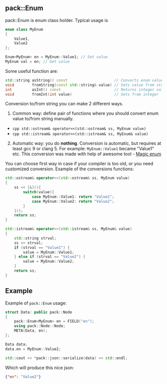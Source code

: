 ## pack::Enum<T>

pack::Enum is enum class holder. Typical usage is
```cpp
enum class MyEnum
{
    Value1,
    Value2
};

Enum<MyEnum> en = MyEnum::Value1; // Set value
MyEnum val = en; // Get value
```

Some useful function are:
```cpp
std::string asString() const                     // Converts enum value to string representation
void        fromString(const std::string& value) // Sets value from string representation
int         asInt() const                        // Returns integer value
void        fromInt(int value)                   // Sets from integer
```

Conversion to/from string you can make 2 different ways.

1. Common way: define pair of functions where you should convert enum value to/from string manually.
  * ```cpp std::ostream& operator<<(std::ostream& ss, MyEnum value)```
  * ```cpp std::istream& operator>>(std::istream& ss, MyEnum& value)```
2. Automatic way: you do **nothing**. Conversion is automatic, but requires at least gcc 9 or clang 5. For example: `MyEnum::Value1` became "Value1" etc. This conversion was made with help of awesome tool - [Magic enum](https://github.com/Neargye/magic_enum)

You can choose first way in case if your compiler is too old, or you need customized conversion.
Example of the conversions functions:
```cpp
std::ostream& operator<<(std::ostream& ss, MyEnum value)
{
    ss << [&](){
        switch(value){
            case MyEnum::Value1: return "Value1";
            case MyEnum::Value2: return "Value2";
        }
    }();
    return ss;
}

std::istream& operator>>(std::istream& ss, MyEnum& value)
{
    std::string strval;
    ss >> strval;
    if (strval == "Value1") {
        value = MyEnum::Value1;
    } else if (strval == "Value2") {
        value = MyEnum::Value2;
    }
    return ss;
}
```

## Example

Example of `pack::Enum` usage:
```cpp
struct Data: public pack::Node
{
    pack::Enum<MyEnum> en = FIELD("en");
    using pack::Node::Node;
    META(Data, en);
};

Data data;
data.en = MyEnum::Value2;

std::cout << *pack::json::serialize(data) << std::endl;
```
Which will produce this nice json:
```json
{"en": "Value2"}
```
